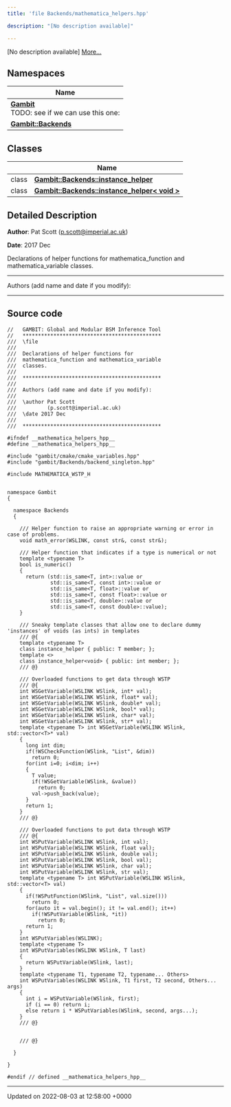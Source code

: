 ```yaml
---
title: 'file Backends/mathematica_helpers.hpp'

description: "[No description available]"

---
```







[No description available] [More...](#detailed-description)

## Namespaces

| Name           |
| -------------- |
| **[Gambit](/documentation/code/main/namespaces/namespacegambit/)** <br>TODO: see if we can use this one:  |
| **[Gambit::Backends](/documentation/code/main/namespaces/namespacegambit_1_1backends/)**  |

## Classes

|                | Name           |
| -------------- | -------------- |
| class | **[Gambit::Backends::instance_helper](/documentation/code/main/classes/classgambit_1_1backends_1_1instance__helper/)**  |
| class | **[Gambit::Backends::instance_helper< void >](/documentation/code/main/classes/classgambit_1_1backends_1_1instance__helper_3_01void_01_4/)**  |

## Detailed Description


**Author**: Pat Scott ([p.scott@imperial.ac.uk](mailto:p.scott@imperial.ac.uk)) 

**Date**: 2017 Dec

Declarations of helper functions for mathematica_function and mathematica_variable classes.



------------------

Authors (add name and date if you modify):



------------------




## Source code

```
//   GAMBIT: Global and Modular BSM Inference Tool
//   *********************************************
///  \file
///
///  Declarations of helper functions for
///  mathematica_function and mathematica_variable
///  classes.
///
///  *********************************************
///
///  Authors (add name and date if you modify):
///
///  \author Pat Scott
///          (p.scott@imperial.ac.uk)
///  \date 2017 Dec
///
///  *********************************************

#ifndef __mathematica_helpers_hpp__
#define __mathematica_helpers_hpp__

#include "gambit/cmake/cmake_variables.hpp"
#include "gambit/Backends/backend_singleton.hpp"

#include MATHEMATICA_WSTP_H


namespace Gambit
{

  namespace Backends
  {

    /// Helper function to raise an appropriate warning or error in case of problems.
    void math_error(WSLINK, const str&, const str&);

    /// Helper function that indicates if a type is numerical or not
    template <typename T>
    bool is_numeric()
    {
      return (std::is_same<T, int>::value or
              std::is_same<T, const int>::value or
              std::is_same<T, float>::value or
              std::is_same<T, const float>::value or
              std::is_same<T, double>::value or
              std::is_same<T, const double>::value);
    }

    /// Sneaky template classes that allow one to declare dummy 'instances' of voids (as ints) in templates
    /// @{
    template <typename T>
    class instance_helper { public: T member; };
    template <>
    class instance_helper<void> { public: int member; };
    /// @}

    /// Overloaded functions to get data through WSTP
    /// @{
    int WSGetVariable(WSLINK WSlink, int* val);
    int WSGetVariable(WSLINK WSlink, float* val);
    int WSGetVariable(WSLINK WSlink, double* val);
    int WSGetVariable(WSLINK WSlink, bool* val);
    int WSGetVariable(WSLINK WSlink, char* val);
    int WSGetVariable(WSLINK WSlink, str* val);
    template <typename T> int WSGetVariable(WSLINK WSlink, std::vector<T>* val)
    {
      long int dim;
      if(!WSCheckFunction(WSlink, "List", &dim))
        return 0;
      for(int i=0; i<dim; i++)
      {
        T value;
        if(!WSGetVariable(WSlink, &value))
          return 0;
        val->push_back(value);
      }
      return 1;
    }
    /// @}

    /// Overloaded functions to put data through WSTP
    /// @{
    int WSPutVariable(WSLINK WSlink, int val);
    int WSPutVariable(WSLINK WSlink, float val);
    int WSPutVariable(WSLINK WSlink, double val);
    int WSPutVariable(WSLINK WSlink, bool val);
    int WSPutVariable(WSLINK WSlink, char val);
    int WSPutVariable(WSLINK WSlink, str val);
    template <typename T> int WSPutVariable(WSLINK WSlink, std::vector<T> val)
    {
      if(!WSPutFunction(WSlink, "List", val.size()))
        return 0;
      for(auto it = val.begin(); it != val.end(); it++)
        if(!WSPutVariable(WSlink, *it))
          return 0;
      return 1;
    }
    int WSPutVariables(WSLINK);
    template <typename T>
    int WSPutVariables(WSLINK WSlink, T last)
    {
      return WSPutVariable(WSlink, last);
    }
    template <typename T1, typename T2, typename... Others>
    int WSPutVariables(WSLINK WSlink, T1 first, T2 second, Others... args)
    {
      int i = WSPutVariable(WSlink, first);
      if (i == 0) return i;
      else return i * WSPutVariables(WSlink, second, args...);
    }
    /// @}


    /// @}

  }

}

#endif // defined __mathematica_helpers_hpp__
```


-------------------------------

Updated on 2022-08-03 at 12:58:00 +0000
